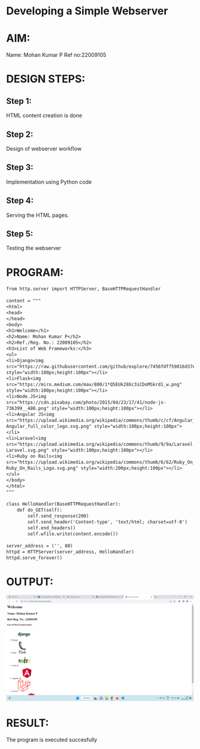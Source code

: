 # Developing a Simple Webserver

# AIM:
Name: Mohan Kumar P
Ref no:22009105
# DESIGN STEPS:

## Step 1:

HTML content creation is done

## Step 2:

Design of webserver workflow

## Step 3:

Implementation using Python code

## Step 4:

Serving the HTML pages.

## Step 5:

Testing the webserver

# PROGRAM:
```
from http.server import HTTPServer, BaseHTTPRequestHandler

content = """
<html>
<head>
</head>
<body>
<h1>Welcome</h1>
<h2>Name: Mohan Kumar P</h2>
<h2>Ref./Reg. No.: 22009105</h2>
<h3>List of Web Frameworks:</h3>
<ul>
<li>Django<img src="https://raw.githubusercontent.com/github/explore/7456fdff59816d37ef383a6c8f32a26ff7332db2/topics/django/django.png" style="width:100px;height:100px"></li>
<li>Flask<img src="https://miro.medium.com/max/800/1*Q5EUk28Xc3iCDoMSkrd1_w.png" style="width:100px;height:100px"></li>
<li>Node.JS<img src="https://cdn.pixabay.com/photo/2015/04/23/17/41/node-js-736399__480.png" style="width:100px;height:100px"></li>
<li>Angular JS<img src="https://upload.wikimedia.org/wikipedia/commons/thumb/c/cf/Angular_full_color_logo.svg/1200px-Angular_full_color_logo.svg.png" style="width:100px;height:100px"></li>
<li>Laravel<img src="https://upload.wikimedia.org/wikipedia/commons/thumb/9/9a/Laravel.svg/985px-Laravel.svg.png" style="width:100px;height:100px"></li>
<li>Ruby on Rails<img src="https://upload.wikimedia.org/wikipedia/commons/thumb/6/62/Ruby_On_Rails_Logo.svg/1200px-Ruby_On_Rails_Logo.svg.png" style="width:200px;height:100px"></li>
</ul>
</body>
</html>
"""

class HelloHandler(BaseHTTPRequestHandler):
    def do_GET(self):
        self.send_response(200)
        self.send_header('Content-type', 'text/html; charset=utf-8')
        self.end_headers()
        self.wfile.write(content.encode())

server_address = ('', 80)
httpd = HTTPServer(server_address, HelloHandler)
httpd.serve_forever()
```
# OUTPUT:
![OUTPUT](output_ws.png)
# RESULT:

The program is executed succesfully
